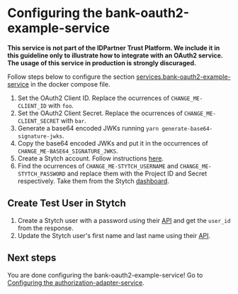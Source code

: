 # Configuring the bank-oauth2-example-service
**This service is not part of the IDPartner Trust Platform. We include it in this guideline only to illustrate how to integrate with an OAuth2 service. The usage of this service in production is strongly discuraged.**


Follow steps below to configure the section [services.bank-oauth2-example-service](https://github.com/idpartner-app/trust-platform-example/blob/trustPlatformExample/docker-compose.yml#L21) in the docker compose file.

1. Set the OAuth2 Client ID. Replace the ocurrences of `CHANGE_ME-CLIENT_ID` with `foo`.
1. Set the OAuth2 Client Secret. Replace the ocurrences of `CHANGE_ME-CLIENT_SECRET` with `bar`.
1. Generate a base64 encoded JWKs running `yarn generate-base64-signature-jwks`.
1. Copy the base64 encoded JWKs and put it in the occurrences of `CHANGE_ME-BASE64_SIGNATURE_JWKS`.
1. Create a Stytch account. Follow instructions [here](https://stytch.com/start-now).
1. Find the ocurrences of `CHANGE_ME-STYTCH_USERNAME` and `CHANGE_ME-STYTCH_PASSWORD` and replace them with the Project ID and Secret respectively. Take them from the Stytch [dashboard](https://stytch.com/dashboard/api-keys).

## Create Test User in Stytch
1. Create a Stytch user with a password using their [API](https://stytch.com/docs/api/password-create) and get the `user_id` from the response.
1. Update the Stytch user's first name and last name using their [API](https://stytch.com/docs/api/update-user).

## Next steps
You are done configuring the bank-oauth2-example-service! Go to [Configuring the authorization-adapter-service](configuring-authorization-adapter-service.md).